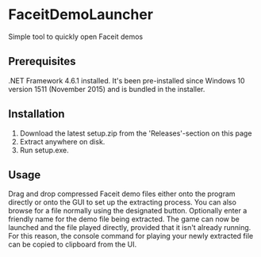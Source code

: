 # FaceitDemoLauncher
Simple tool to quickly open Faceit demos
## Prerequisites
.NET Framework 4.6.1 installed. It's been pre-installed since Windows 10 version 1511 (November 2015) and is bundled in the installer.
## Installation
1. Download the latest setup.zip from the 'Releases'-section on this page
2. Extract anywhere on disk.
3. Run setup.exe.
## Usage
Drag and drop compressed Faceit demo files either onto the program directly or onto the GUI to set up the extracting process. You can also browse for a file normally using the designated button. Optionally enter a friendly name for the demo file being extracted. The game can now be launched and the file played directly, provided that it isn't already running. For this reason, the console command for playing your newly extracted file can be copied to clipboard from the UI.
